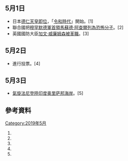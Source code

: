 <noinclude></noinclude>

## 5月1日

  - 日本[德仁天皇即位](../Page/德仁.md "wikilink")，「[令和時代](../Page/令和.md "wikilink")」開始。\[1\]
  - 聯合國把[穆罕默德軍首領](https://zh.wikipedia.org/wiki/穆罕默德軍 "wikilink")[馬蘇德·阿查爾列為恐怖分子](https://zh.wikipedia.org/wiki/馬蘇德·阿查爾 "wikilink")。\[2\]
  - 英國國防大臣[加文·威廉姆森被革職](../Page/加文·威廉姆森.md "wikilink")。\[3\]

## 5月2日

  - 進行投票。\[4\]

## 5月3日

  - [氣旋法尼登陸印度](../Page/氣旋法尼.md "wikilink")[奥里萨邦海岸](../Page/奥里萨邦.md "wikilink")。\[5\]

## 參考資料

[Category:2019年5月](https://zh.wikipedia.org/wiki/Category:2019年5月 "wikilink")

1.
2.
3.
4.
5.